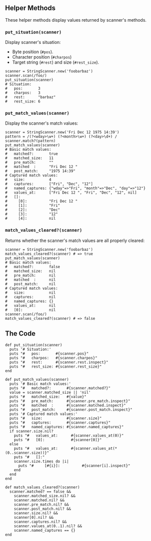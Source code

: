 ## Helper Methods

These helper methods display values returned by scanner's methods.

### `put_situation(scanner)`

Display scanner's situation:

- Byte position (`#pos`).
- Character position (`#charpos`)
- Target string (`#rest`) and size (`#rest_size`).

```
scanner = StringScanner.new('foobarbaz')
scanner.scan(/foo/)
put_situation(scanner)
# Situation:
#   pos:       3
#   charpos:   3
#   rest:      "barbaz"
#   rest_size: 6
```

### `put_match_values(scanner)`

Display the scanner's match values:

```
scanner = StringScanner.new('Fri Dec 12 1975 14:39')
pattern = /(?<wday>\w+) (?<month>\w+) (?<day>\d+) /
scanner.match?(pattern)
put_match_values(scanner)
# Basic match values:
#   matched?:       true
#   matched_size:   11
#   pre_match:      ""
#   matched  :      "Fri Dec 12 "
#   post_match:     "1975 14:39"
# Captured match values:
#   size:           4
#   captures:       ["Fri", "Dec", "12"]
#   named_captures: {"wday"=>"Fri", "month"=>"Dec", "day"=>"12"}
#   values_at:      ["Fri Dec 12 ", "Fri", "Dec", "12", nil]
#   []:
#     [0]:          "Fri Dec 12 "
#     [1]:          "Fri"
#     [2]:          "Dec"
#     [3]:          "12"
#     [4]:          nil
```

### `match_values_cleared?(scanner)`

Returns whether the scanner's match values are all properly cleared:

```
scanner = StringScanner.new('foobarbaz')
match_values_cleared?(scanner) # => true
put_match_values(scanner)
# Basic match values:
#   matched?:       false
#   matched_size:   nil
#   pre_match:      nil
#   matched  :      nil
#   post_match:     nil
# Captured match values:
#   size:           nil
#   captures:       nil
#   named_captures: {}
#   values_at:      nil
#   [0]:            nil
scanner.scan(/foo/)
match_values_cleared?(scanner) # => false
```

## The Code

```
def put_situation(scanner)
  puts '# Situation:'
  puts "#   pos:       #{scanner.pos}"
  puts "#   charpos:   #{scanner.charpos}"
  puts "#   rest:      #{scanner.rest.inspect}"
  puts "#   rest_size: #{scanner.rest_size}"
end
```

```
def put_match_values(scanner)
  puts '# Basic match values:'
  puts "#   matched?:       #{scanner.matched?}"
  value = scanner.matched_size || 'nil'
  puts "#   matched_size:   #{value}"
  puts "#   pre_match:      #{scanner.pre_match.inspect}"
  puts "#   matched  :      #{scanner.matched.inspect}"
  puts "#   post_match:     #{scanner.post_match.inspect}"
  puts '# Captured match values:'
  puts "#   size:           #{scanner.size}"
  puts "#   captures:       #{scanner.captures}"
  puts "#   named_captures: #{scanner.named_captures}"
  if scanner.size.nil?
    puts "#   values_at:      #{scanner.values_at(0)}"
    puts "#   [0]:            #{scanner[0]}"
  else
    puts "#   values_at:      #{scanner.values_at(*(0..scanner.size))}"
    puts "#   []:"
    scanner.size.times do |i|
      puts "#     [#{i}]:          #{scanner[i].inspect}"
    end
  end
end
```

```
def match_values_cleared?(scanner)
  scanner.matched? == false &&
    scanner.matched_size.nil? &&
    scanner.matched.nil? &&
    scanner.pre_match.nil? &&
    scanner.post_match.nil? &&
    scanner.size.nil? &&
    scanner[0].nil? &&
    scanner.captures.nil? &&
    scanner.values_at(0..1).nil? &&
    scanner.named_captures == {}
end
```

